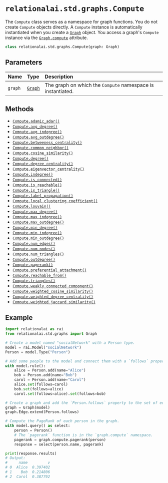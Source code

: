 # `relationalai.std.graphs.Compute`

The `Compute` class serves as a namespace for graph functions.
You do not create `Compute` objects directly.
A `Compute` instance is automatically instantiated when you create a [`Graph`](../Graph/README.md) object.
You access a graph's `Compute` instance via the [`Graph.compute`](../Graph/compute.md) attribute.

```python
class relationalai.std.graphs.Compute(graph: Graph)
```

## Parameters

| Name | Type | Description |
| :--- | :--- | :------ |
| `graph` | [`Graph`](../Graph/README.md) | The graph on which the `Compute` namespace is instantiated. |

## Methods
- [`Compute.adamic_adar()`](./adamic_adar.md)
- [`Compute.avg_degree()`](./avg_degree.md)
- [`Compute.avg_indegree()`](./avg_indegree.md)
- [`Compute.avg_outdegree()`](./avg_outdegree.md)
- [`Compute.betweeness_centrality()`](./betweeness_centrality.md)
- [`Compute.common_neighbor()`](./common_neighbor.md)
- [`Compute.cosine_similarity()`](./cosine_similarity.md)
- [`Compute.degree()`](./degree.md)
- [`Compute.degree_centrality()`](./degree_centrality.md)
- [`Compute.eigenvector_centrality()`](./eigenvector_centrality.md)
- [`Compute.indegree()`](./indegree.md)
- [`Compute.is_connected()`](./is_connected.md)
- [`Compute.is_reachable()`](./is_reachable.md)
- [`Compute.is_triangle()`](./is_triangle.md)
- [`Compute.label_propagation()`](./label_propagation.md)
- [`Compute.local_clustering_coefficient()`](./local_clustering_coefficient.md)
- [`Compute.louvain()`](./louvain.md)
- [`Compute.max_degree()`](./max_degree.md)
- [`Compute.max_indegree()`](./max_indegree.md)
- [`Compute.max_outdegree()`](./max_outdegree.md)
- [`Compute.min_degree()`](./min_degree.md)
- [`Compute.min_indegree()`](./min_indegree.md)
- [`Compute.min_outdegree()`](./min_outdegree.md)
- [`Compute.num_edges()`](./num_edges.md)
- [`Compute.num_nodes()`](./num_nodes.md)
- [`Compute.num_triangles()`](./num_triangles.md)
- [`Compute.outdegree()`](./outdegree.md)
- [`Compute.pagerank()`](./pagerank.md)
- [`Compute.preferential_attachment()`](./preferential_attachment.md)
- [`Compute.reachable_from()`](./reachable_from.md)
- [`Compute.triangles()`](./triangles.md)
- [`Compute.weakly_connected_component()`](./weakly_connected_component.md)
- [`Compute.weighted_cosine_similarity()`](./weighted_cosine_similarity.md)
- [`Compute.weighted_degree_centrality()`](./weighted_degree_centrality.md)
- [`Compute.weighted_jaccard_similarity()`](./weighted_jaccard_similarity.md)

## Example

```python
import relationalai as rai
from relationalai.std.graphs import Graph

# Create a model named "socialNetwork" with a Person type.
model = rai.Model("socialNetwork")
Person = model.Type("Person")

# Add some people to the model and connect them with a `follows` property.
with model.rule():
    alice = Person.add(name="Alice")
    bob = Person.add(name="Bob")
    carol = Person.add(name="Carol")
    alice.set(follows=carol)
    bob.set(follows=alice)
    carol.set(follows=alice).set(follows=bob)

# Create a graph and add the `Person.follows` property to the set of edges.
graph = Graph(model)
graph.Edge.extend(Person.follows)

# Compute the PageRank of each person in the graph.
with model.query() as select:
    person = Person()
    # The `pagerank` function is in the `graph.compute` namespace.
    pagerank = graph.compute.pagerank(person)
    response = select(person.name, pagerank)

print(response.results)
# Output:
#     name         v
# 0  Alice  0.397402
# 1    Bob  0.214806
# 2  Carol  0.387792
```
